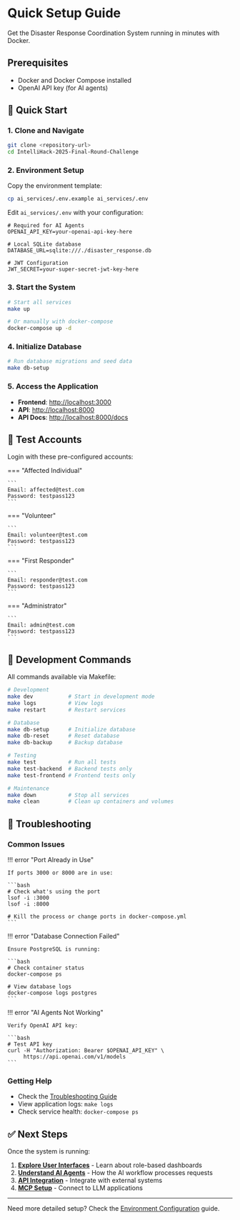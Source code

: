 # Quick Setup Guide

Get the Disaster Response Coordination System running in minutes with Docker.

## Prerequisites

- Docker and Docker Compose installed
- OpenAI API key (for AI agents)

## 🚀 Quick Start

### 1. Clone and Navigate

```bash
git clone <repository-url>
cd IntelliHack-2025-Final-Round-Challenge
```

### 2. Environment Setup

Copy the environment template:

```bash
cp ai_services/.env.example ai_services/.env
```

Edit `ai_services/.env` with your configuration:

```env
# Required for AI Agents
OPENAI_API_KEY=your-openai-api-key-here

# Local SQLite database
DATABASE_URL=sqlite:///./disaster_response.db

# JWT Configuration
JWT_SECRET=your-super-secret-jwt-key-here
```

### 3. Start the System

```bash
# Start all services
make up

# Or manually with docker-compose
docker-compose up -d
```

### 4. Initialize Database

```bash
# Run database migrations and seed data
make db-setup
```

### 5. Access the Application

- **Frontend**: [http://localhost:3000](http://localhost:3000)
- **API**: [http://localhost:8000](http://localhost:8000)
- **API Docs**: [http://localhost:8000/docs](http://localhost:8000/docs)

## 📱 Test Accounts

Login with these pre-configured accounts:

=== "Affected Individual"

    ```
    Email: affected@test.com
    Password: testpass123
    ```

=== "Volunteer"

    ```
    Email: volunteer@test.com
    Password: testpass123
    ```

=== "First Responder"

    ```
    Email: responder@test.com
    Password: testpass123
    ```

=== "Administrator"

    ```
    Email: admin@test.com
    Password: testpass123
    ```

## 🔧 Development Commands

All commands available via Makefile:

```bash
# Development
make dev           # Start in development mode
make logs          # View logs
make restart       # Restart services

# Database
make db-setup      # Initialize database
make db-reset      # Reset database
make db-backup     # Backup database

# Testing
make test          # Run all tests
make test-backend  # Backend tests only
make test-frontend # Frontend tests only

# Maintenance
make down          # Stop all services
make clean         # Clean up containers and volumes
```

## 🐛 Troubleshooting

### Common Issues

!!! error "Port Already in Use"

    If ports 3000 or 8000 are in use:

    ```bash
    # Check what's using the port
    lsof -i :3000
    lsof -i :8000

    # Kill the process or change ports in docker-compose.yml
    ```

!!! error "Database Connection Failed"

    Ensure PostgreSQL is running:

    ```bash
    # Check container status
    docker-compose ps

    # View database logs
    docker-compose logs postgres
    ```

!!! error "AI Agents Not Working"

    Verify OpenAI API key:

    ```bash
    # Test API key
    curl -H "Authorization: Bearer $OPENAI_API_KEY" \
         https://api.openai.com/v1/models
    ```

### Getting Help

- Check the [Troubleshooting Guide](../troubleshooting.md)
- View application logs: `make logs`
- Check service health: `docker-compose ps`

## ✅ Next Steps

Once the system is running:

1. **[Explore User Interfaces](../user-guides/affected-individuals.md)** - Learn about role-based dashboards
2. **[Understand AI Agents](../architecture/ai-agents.md)** - How the AI workflow processes requests
3. **[API Integration](../api/authentication.md)** - Integrate with external systems
4. **[MCP Setup](../mcp/setup.md)** - Connect to LLM applications

---

Need more detailed setup? Check the [Environment Configuration](environment.md) guide.
